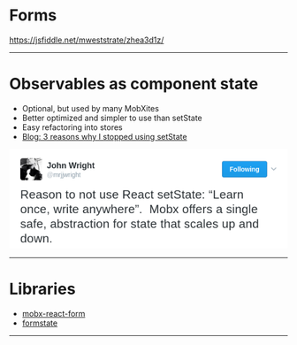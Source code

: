 # Forms

https://jsfiddle.net/mweststrate/zhea3d1z/

---

# Observables as component state

* Optional, but used by many MobXites
* Better optimized and simpler to use than setState
* Easy refactoring into stores
* [Blog: 3 reasons why I stopped using setState](https://medium.com/@mweststrate/3-reasons-why-i-stopped-using-react-setstate-ab73fc67a42e#.pcvfrim32)

![setstate](img/setstate.png)

---

# Libraries

* [mobx-react-form](https://github.com/foxhound87/mobx-react-form)
* [formstate](https://github.com/formstate/formstate)

---

